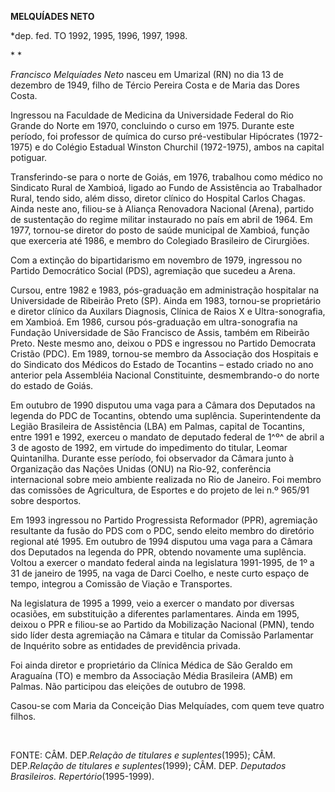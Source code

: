 **MELQUÍADES NETO**

\*dep. fed. TO 1992, 1995, 1996, 1997, 1998.

* *

*Francisco Melquíades Neto* nasceu em Umarizal (RN) no dia 13 de
dezembro de 1949, filho de Tércio Pereira Costa e de Maria das Dores
Costa.

Ingressou na Faculdade de Medicina da Universidade Federal do Rio Grande
do Norte em 1970, concluindo o curso em 1975. Durante este período, foi
professor de química do curso pré-vestibular Hipócrates (1972-1975) e do
Colégio Estadual Winston Churchil (1972-1975), ambos na capital
potiguar.

Transferindo-se para o norte de Goiás, em 1976, trabalhou como médico no
Sindicato Rural de Xambioá, ligado ao Fundo de Assistência ao
Trabalhador Rural, tendo sido, além disso, diretor clínico do Hospital
Carlos Chagas. Ainda neste ano, filiou-se à Aliança Renovadora Nacional
(Arena), partido de sustentação do regime militar instaurado no país em
abril de 1964. Em 1977, tornou-se diretor do posto de saúde municipal de
Xambioá, função que exerceria até 1986, e membro do Colegiado Brasileiro
de Cirurgiões.

Com a extinção do bipartidarismo em novembro de 1979, ingressou no
Partido Democrático Social (PDS), agremiação que sucedeu a Arena.

Cursou, entre 1982 e 1983, pós-graduação em administração hospitalar na
Universidade de Ribeirão Preto (SP). Ainda em 1983, tornou-se
proprietário e diretor clínico da Auxilars Diagnosis, Clínica de Raios X
e Ultra-sonografia, em Xambioá. Em 1986, cursou pós-graduação em
ultra-sonografia na Fundação Universidade de São Francisco de Assis,
também em Ribeirão Preto. Neste mesmo ano, deixou o PDS e ingressou no
Partido Democrata Cristão (PDC). Em 1989, tornou-se membro da Associação
dos Hospitais e do Sindicato dos Médicos do Estado de Tocantins – estado
criado no ano anterior pela Assembléia Nacional Constituinte,
desmembrando-o do norte do estado de Goiás.

Em outubro de 1990 disputou uma vaga para a Câmara dos Deputados na
legenda do PDC de Tocantins, obtendo uma suplência. Superintendente da
Legião Brasileira de Assistência (LBA) em Palmas, capital de Tocantins,
entre 1991 e 1992, exerceu o mandato de deputado federal de 1^º^ de
abril a 3 de agosto de 1992, em virtude do impedimento do titular,
Leomar Quintanilha. Durante esse período, foi observador da Câmara junto
à Organização das Nações Unidas (ONU) na Rio-92, conferência
internacional sobre meio ambiente realizada no Rio de Janeiro. Foi
membro das comissões de Agricultura, de Esportes e do projeto de lei n.º
965/91 sobre desportos.

Em 1993 ingressou no Partido Progressista Reformador (PPR), agremiação
resultante da fusão do PDS com o PDC, sendo eleito membro do diretório
regional até 1995. Em outubro de 1994 disputou uma vaga para a Câmara
dos Deputados na legenda do PPR, obtendo novamente uma suplência. Voltou
a exercer o mandato federal ainda na legislatura 1991-1995, de 1º a 31
de janeiro de 1995, na vaga de Darci Coelho, e neste curto espaço de
tempo, integrou a Comissão de Viação e Transportes.

Na legislatura de 1995 a 1999, veio a exercer o mandato por diversas
ocasiões, em substituição a diferentes parlamentares. Ainda em 1995,
deixou o PPR e filiou-se ao Partido da Mobilização Nacional (PMN), tendo
sido líder desta agremiação na Câmara e titular da Comissão Parlamentar
de Inquérito sobre as entidades de previdência privada.

Foi ainda diretor e proprietário da Clínica Médica de São Geraldo em
Araguaína (TO) e membro da Associação Média Brasileira (AMB) em Palmas.
Não participou das eleições de outubro de 1998.

Casou-se com Maria da Conceição Dias Melquíades, com quem teve quatro
filhos.

 

FONTE: CÂM. DEP.*Relação de titulares e suplentes*(1995); CÂM.
DEP.*Relação de titulares e suplentes*(1999); CÂM. DEP. *Deputados
Brasileiros. Repertório*(1995-1999).

 
